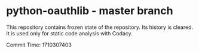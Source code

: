 # python-oauthlib - master branch

This repository contains frozen state of the repository.
Its history is cleared. It is used only for static code
analysis with Codacy.

Commit Time: 1710307403